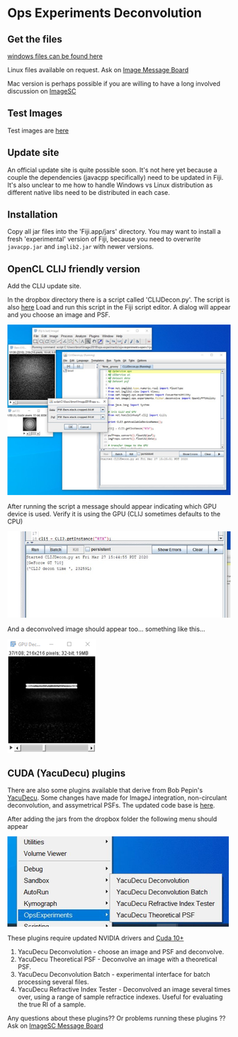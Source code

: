 # Ops Experiments Deconvolution

## Get the files

[windows files can be found here](https://www.dropbox.com/sh/gwodw2y75m2ivsb/AACWzMIOS6YSdfIj7KJaHuuza?dl=0)

Linux files available on request.  Ask on [Image Message Board](https://forum.image.sc/)

Mac version is perhaps possible if you are willing to have a long involved discussion on [ImageSC](https://forum.image.sc/)

## Test Images

Test images are [here](https://www.dropbox.com/sh/owh83l3isipv3xy/AABx_qZ69uLU5jnbNw1gVkx-a?dl=0)

## Update site

An official update site is quite possible soon.  It's not here yet because a couple the dependencies (javacpp specifically) need to be updated in Fiji.  It's also unclear to me how to handle Windows vs Linux distribution as different native libs need to be distributed in each case. 

## Installation

Copy all jar files into the 'Fiji.app/jars' directory.  You may want to install a fresh 'experimental' version of Fiji, because you need to overwrite ```javacpp.jar``` and ```imglib2.jar``` with newer versions. 

## OpenCL CLIJ friendly version 

Add the CLIJ update site.  

In the dropbox directory there is a script called 'CLIJDecon.py'.  The script is also [here](https://github.com/imagej/ops-experiments/blob/master/ops-experiments-opencl/ijscripts/CLIJDecon.py)  Load and run this script in the Fiji script editor.  A dialog will appear and you choose an image and PSF.  

<img src="CLIJDecon.jpg" width="742">  

After running the script a message should appear indicating which GPU device is used.  Verify it is using the GPU (CLIJ sometimes defaults to the CPU)  

<img src="CLIJDeconOutput.jpg" width="742">  

And a deconvolved image should appear too... something like this...  

<img src="OutputImage.jpg" width="200">  

## CUDA (YacuDecu) plugins

There are also some plugins available that derive from Bob Pepin's [YacuDecu](https://github.com/bobpepin/YacuDecu).  Some changes have made for ImageJ integration, non-circulant deconvolution, and assymetrical PSFs.  The updated code base is [here](https://github.com/imagej/ops-experiments/tree/master/ops-experiments-cuda).  

After adding the jars from the dropbox folder the following menu should appear 

<img src="OpsExperimentsMenu.jpg" width="500">  

These plugins require updated NVIDIA drivers and [Cuda 10+](https://developer.nvidia.com/cuda-downloads)

1.  YacuDecu Deconvolution - choose an image and PSF and deconvolve.
4.  YacuDecu Theoretical PSF - Deconvolve an image with a theoretical PSF.   
2.  YacuDecu Deconvolution Batch - experimental interface for batch processing several files.  
3.  YacuDecu Refractive Index Tester - Deconvolved an image several times over, using a range of sample refractice indexes.  Useful for evaluating the true RI of a sample.  

Any questions about these plugins?? Or problems running these plugins ??  Ask on [ImageSC Message Board](https://forum.image.sc/)